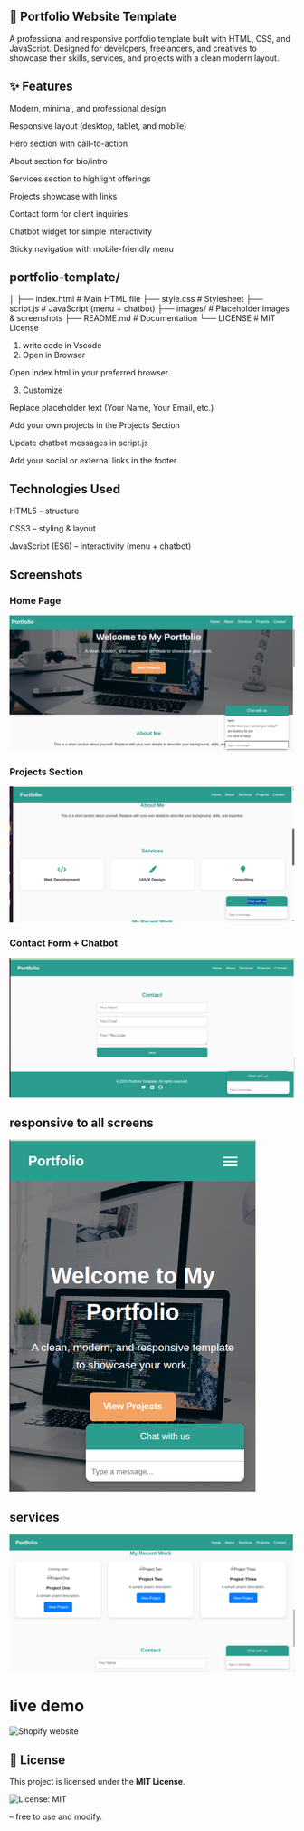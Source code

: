 ## 🚀 Portfolio Website Template

A professional and responsive portfolio template built with HTML, CSS, and JavaScript.
Designed for developers, freelancers, and creatives to showcase their skills, services, and projects with a clean modern layout.
## ✨ Features

Modern, minimal, and professional design

Responsive layout (desktop, tablet, and mobile)

Hero section with call-to-action

About section for bio/intro

Services section to highlight offerings

Projects showcase with links

Contact form for client inquiries

Chatbot widget for simple interactivity

Sticky navigation with mobile-friendly menu
## portfolio-template/
│
├── index.html      # Main HTML file
├── style.css       # Stylesheet
├── script.js       # JavaScript (menu + chatbot)
├── images/         # Placeholder images & screenshots
├── README.md       # Documentation
└── LICENSE         # MIT License
1. write code in Vscode
2. Open in Browser

Open index.html in your preferred browser.

3. Customize

Replace placeholder text (Your Name, Your Email, etc.)

Add your own projects in the Projects Section

Update chatbot messages in script.js

Add your social or external links in the footer

## Technologies Used

HTML5 – structure

CSS3 – styling & layout

JavaScript (ES6) – interactivity (menu + chatbot)

##  Screenshots

### Home Page
![Home Screenshot](images/Screenshot%20from%202025-09-08%2023-02-45.png)

### Projects Section
![Projects Screenshot](images/About.png)

### Contact Form + Chatbot
![Contact Screenshot](images/contact.png)
## responsive to all screens
![responsive Screenshot](images/responsiveness.png)
## services
![services Screenshot](images/services.png)

# live demo 
![Shopify website](https://shopify-website-jr0p.onrender.com/)
## 📜 License  
This project is licensed under the **MIT License**.  

![License: MIT](LICENSE)  

 – free to use and modify.